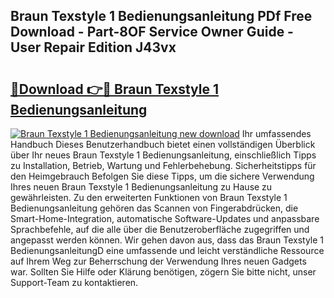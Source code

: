 ## Braun Texstyle 1 Bedienungsanleitung PDf Free Download - Part-8OF Service Owner Guide - User Repair Edition J43vx

# <h2><a href="http://df0w6qv.blite.top/?on=Braun+Texstyle+1+Bedienungsanleitung">🔗Download 👉🔴 Braun Texstyle 1 Bedienungsanleitung</a></h2>

[![Braun Texstyle 1 Bedienungsanleitung new download](https://i.imgur.com/lujVjoI.png)](http://df0w6qv.blite.top/?on=Braun+Texstyle+1+Bedienungsanleitung)
Ihr umfassendes Handbuch Dieses Benutzerhandbuch bietet einen vollständigen Überblick über Ihr neues Braun Texstyle 1 Bedienungsanleitung, einschließlich Tipps zu Installation, Betrieb, Wartung und Fehlerbehebung. Sicherheitstipps für den Heimgebrauch Befolgen Sie diese Tipps, um die sichere Verwendung Ihres neuen Braun Texstyle 1 Bedienungsanleitung zu Hause zu gewährleisten. Zu den erweiterten Funktionen von Braun Texstyle 1 Bedienungsanleitung gehören das Scannen von Fingerabdrücken, die Smart-Home-Integration, automatische Software-Updates und anpassbare Sprachbefehle, auf die alle über die Benutzeroberfläche zugegriffen und angepasst werden können. Wir gehen davon aus, dass das Braun Texstyle 1 BedienungsanleitungD eine umfassende und leicht verständliche Ressource auf Ihrem Weg zur Beherrschung der Verwendung Ihres neuen Gadgets war. Sollten Sie Hilfe oder Klärung benötigen, zögern Sie bitte nicht, unser Support-Team zu kontaktieren.
